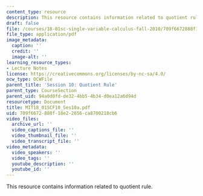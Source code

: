 ```yaml
---
content_type: resource
description: This resource contains information related to quotient rule.
draft: false
file: /courses/18-01sc-single-variable-calculus-fall-2010/709f6672888f18e22656ca8700218cb6_MIT18_01SCF10_Ses10a.pdf
file_type: application/pdf
image_metadata:
  caption: ''
  credit: ''
  image-alt: ''
learning_resource_types:
- Lecture Notes
license: https://creativecommons.org/licenses/by-nc-sa/4.0/
ocw_type: OCWFile
parent_title: 'Session 10: Quotient Rule'
parent_type: CourseSection
parent_uid: 94a0d0fd-de32-4bb5-4b34-d0ea12a6d94d
resourcetype: Document
title: MIT18_01SCF10_Ses10a.pdf
uid: 709f6672-888f-18e2-2656-ca8700218cb6
video_files:
  archive_url: ''
  video_captions_file: ''
  video_thumbnail_file: ''
  video_transcript_file: ''
video_metadata:
  video_speakers: ''
  video_tags: ''
  youtube_description: ''
  youtube_id: ''
---
```

This resource contains information related to quotient rule.
